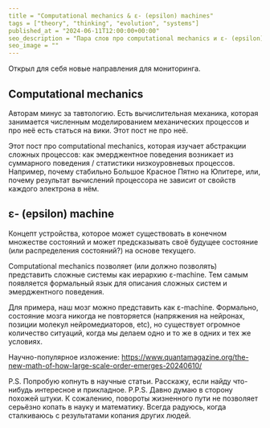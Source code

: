 ```yaml
---
title = "Computational mechanics & ε- (epsilon) machines"
tags = ["theory", "thinking", "evolution", "systems"]
published_at = "2024-06-11T12:00:00+00:00"
seo_description = "Пара слов про computational mechanics и ε- (epsilon) machines."
seo_image = ""
---
```


Открыл для себя новые направления для мониторинга.

## Computational mechanics

Авторам минус за тавтологию. Есть вычислительная механика, которая занимается численным моделированием механических процессов и про неё есть статься на вики. Этот пост не про неё.

Этот пост про computational mechanics, которая изучает абстракции сложных процессов: как эмерджентное поведения возникает из суммарного поведения / статистики низкоуровневых процессов. Например, почему стабильно Большое Красное Пятно на Юпитере, или, почему результат вычислений процессора не зависит от свойств каждого электрона в нём.

## ε- (epsilon) machine

Концепт устройства, которое может существовать в конечном множестве состояний и может предсказывать своё будущее состояние (или распределения состояний?) на основе текущего.

Computational mechanics позволяет (или должно позволять) представить сложные системы как иерархию ε-machine. Тем самым появляется формальный язык для описания сложных систем и эмерджентного поведения.

Для примера, наш мозг можно представить как ε-machine. Формально, состояние мозга никогда не повторяется (напряжения на нейронах, позиции молекул нейромедиаторов, etc), но существует огромное количество ситуаций, когда мы делаем одно и то же в одних и тех же условиях.

Научно-популярное изложение: <https://www.quantamagazine.org/the-new-math-of-how-large-scale-order-emerges-20240610/>

P.S. Попробую копнуть в научные статьи. Расскажу, если найду что-нибудь интересное и прикладное.
P.P.S. Давно думаю в сторону похожей штуки. К сожалению, повороты жизненного пути не позволяет серьёзно копать в науку и математику. Всегда радуюсь, когда сталкиваюсь с результатами копания других людей.
